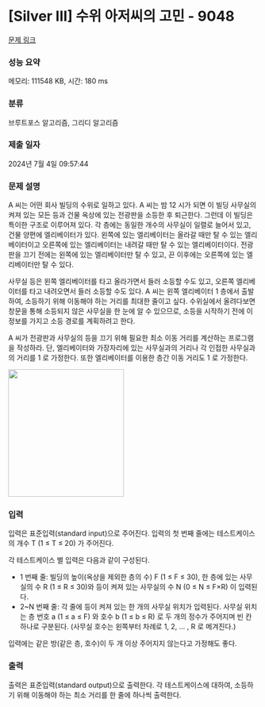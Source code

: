 # [Silver III] 수위 아저씨의 고민 - 9048 

[문제 링크](https://www.acmicpc.net/problem/9048) 

### 성능 요약

메모리: 111548 KB, 시간: 180 ms

### 분류

브루트포스 알고리즘, 그리디 알고리즘

### 제출 일자

2024년 7월 4일 09:57:44

### 문제 설명

<p>A 씨는 어떤 회사 빌딩의 수위로 일하고 있다. A 씨는 밤 12 시가 되면 이 빌딩 사무실의 켜져 있는 모든 등과 건물 옥상에 있는 전광판을 소등한 후 퇴근한다. 그런데 이 빌딩은 특이한 구조로 이루어져 있다. 각 층에는 동일한 개수의 사무실이 일렬로 늘어서 있고, 건물 양편에 엘리베이터가 있다. 왼쪽에 있는 엘리베이터는 올라갈 때만 탈 수 있는 엘리베이터이고 오른쪽에 있는 엘리베이터는 내려갈 때만 탈 수 있는 엘리베이터이다. 전광판을 끄기 전에는 왼쪽에 있는 엘리베이터만 탈 수 있고, 끈 이후에는 오른쪽에 있는 엘리베이터만 탈 수 있다.</p>

<p>사무실 등은 왼쪽 엘리베이터를 타고 올라가면서 들러 소등할 수도 있고, 오른쪽 엘리베이터를 타고 내려오면서 들러 소등할 수도 있다. A 씨는 왼쪽 엘리베이터 1 층에서 출발하여, 소등하기 위해 이동해야 하는 거리를 최대한 줄이고 싶다. 수위실에서 올려다보면 창문을 통해 소등되지 않은 사무실을 한 눈에 알 수 있으므로, 소등을 시작하기 전에 이 정보를 가지고 소등 경로를 계획하려고 한다.</p>

<p>A 씨가 전광판과 사무실의 등을 끄기 위해 필요한 최소 이동 거리를 계산하는 프로그램을 작성하라. 단, 엘리베이터와 가장자리에 있는 사무실과의 거리나 각 인접한 사무실과의 거리를 1 로 가정한다. 또한 엘리베이터를 이용한 층간 이동 거리도 1 로 가정한다. </p>

<p><img alt="" src="https://onlinejudgeimages.s3.amazonaws.com/problem/9048/%EC%8A%A4%ED%81%AC%EB%A6%B0%EC%83%B7%202017-01-03%20%EC%98%A4%ED%9B%84%206.08.40.png" style="height:257px; width:233px"></p>

### 입력 

 <p>입력은 표준입력(standard input)으로 주어진다. 입력의 첫 번째 줄에는 테스트케이스의 개수 T (1 ≤ T ≤ 20) 가 주어진다.</p>

<p>각 테스트케이스 별 입력은 다음과 같이 구성된다.</p>

<ul>
	<li>1 번째 줄: 빌딩의 높이(옥상을 제외한 층의 수) F (1 ≤ F ≤ 30), 한 층에 있는 사무실의 수 R (1 ≤ R ≤ 30)와 등이 켜져 있는 사무실의 수 N (0 ≤ N ≤ F×R) 이 입력된다.</li>
	<li>2~N 번째 줄: 각 줄에 등이 켜져 있는 한 개의 사무실 위치가 입력된다. 사무실 위치는 층 번호 a (1 ≤ a ≤ F) 와 호수 b (1 ≤ b ≤ R) 로 두 개의 정수가 주어지며 빈 칸 하나로 구분된다. (사무실 호수는 왼쪽부터 차례로 1, 2, … , R 로 메겨진다.)</li>
</ul>

<p>입력에는 같은 방(같은 층, 호수)이 두 개 이상 주어지지 않는다고 가정해도 좋다. </p>

### 출력 

 <p>출력은 표준입력(standard output)으로 출력한다. 각 테스트케이스에 대하여, 소등하기 위해 이동해야 하는 최소 거리를 한 줄에 하나씩 출력한다. </p>

